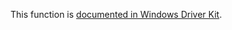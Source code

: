 This function is [documented in Windows Driver Kit](https://learn.microsoft.com/en-us/windows-hardware/drivers/ddi/ntddk/nf-ntddk-rtlisgenerictableemptyavl).
